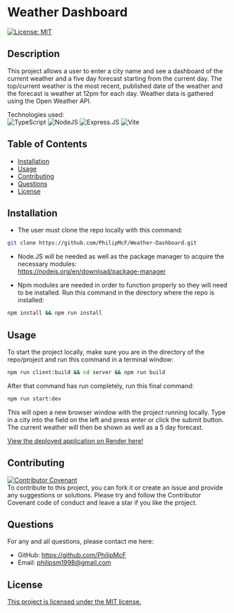 # Weather Dashboard
[![License: MIT](https://img.shields.io/badge/license-MIT-blue)](https://opensource.org/licenses/MIT)
## Description
This project allows a user to enter a city name and see a dashboard of the current weather and a five day forecast starting from the current day. The top/current weather is the most recent, published date of the weather and the forecast is weather at 12pm for each day. Weather data is gathered using the Open Weather API.<br>

Technologies used:<br>
![TypeScript](https://img.shields.io/badge/TypeScript-007ACC?style=for-the-badge&logo=typescript&logoColor=white)
![NodeJS](https://img.shields.io/badge/Node.js-43853D?style=for-the-badge&logo=node.js&logoColor=white)
![Express.JS](https://img.shields.io/badge/Express.js-404D59?style=for-the-badge)
![Vite](https://img.shields.io/badge/vite-%23646CFF.svg?style=for-the-badge&logo=vite&logoColor=white)

## Table of Contents
- [Installation](#installation)
- [Usage](#usage)
- [Contributing](#contributing)
- [Questions](#questions)
- [License](#license)

## Installation

- The user must clone the repo locally with this command:
```bash
git clone https://github.com/PhilipMcF/Weather-Dashboard.git
```

- Node.JS will be needed as well as the package manager to acquire the necessary modules:<br>
https://nodejs.org/en/download/package-manager

- Npm modules are needed in order to function properly so they will need to be installed. Run this command in the directory where the repo is installed:
```bash
npm install && npm run install
```

## Usage

To start the project locally, make sure you are in the directory of the repo/project and run this command in a terminal window:
```bash
npm run client:build && cd server && npm run build
```
After that command has run completely, run this final command:
```bash
npm run start:dev
```

This will open a new browser window with the project running locally. Type in a city into the field on the left and press enter or click the submit button. The current weather will then be shown as well as a 5 day forecast.

[View the deployed application on Render here!](https://weather-dashboard-keu0.onrender.com)

## Contributing
[![Contributor Covenant](https://img.shields.io/badge/Contributor%20Covenant-2.1-4baaaa.svg)](https://www.contributor-covenant.org/version/2/1/code_of_conduct/)<br>
To contribute to this project, you can fork it or create an issue and provide any suggestions or solutions.
Please try and follow the Contributor Covenant code of conduct and leave a star if you like the project.

## Questions
For any and all questions, please contact me here:
- GitHub: https://github.com/PhilipMcF
- Email: philipsm1998@gmail.com

## License
[This project is licensed under the MIT license.](#https://opensource.org/license/mit)